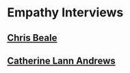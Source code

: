 # Empathy Interviews

## [Chris Beale](chrisBeale.md)
## [Catherine Lann Andrews](catherineLannAndrews.md)
